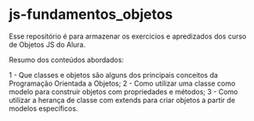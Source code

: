 # js-fundamentos_objetos

Esse repositório é para armazenar os exercicios e apredizados dos curso de Objetos JS do Alura.

Resumo dos conteúdos abordados:

1 - Que classes e objetos são alguns dos principais conceitos da Programação Orientada a Objetos;
2 - Como utilizar uma classe como modelo para construir objetos com propriedades e métodos;
3 - Como utilizar a herança de classe com extends para criar objetos a partir de modelos específicos.
